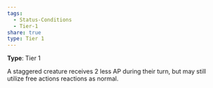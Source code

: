 ```yaml
---
tags:
  - Status-Conditions
  - Tier-1
share: true
type: Tier 1
---
```


**Type**: Tier 1

A staggered creature receives 2 less AP during their turn, but may still utilize free actions reactions as normal.